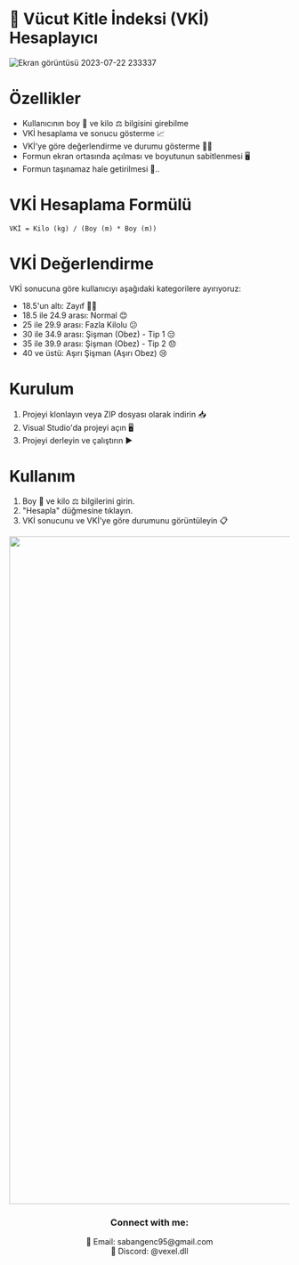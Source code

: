 # 🧮 Vücut Kitle İndeksi (VKİ) Hesaplayıcı

![Ekran görüntüsü 2023-07-22 233337](https://github.com/SabanGnc/Vucut-Kitle-Endeksi-Hesaplayici/assets/139702707/725c9e4e-9bfa-455e-9917-24755b51ef35)

# Özellikler

- Kullanıcının boy 📏 ve kilo ⚖️ bilgisini girebilme
- VKİ hesaplama ve sonucu gösterme 📈
- VKİ'ye göre değerlendirme ve durumu gösterme 🏋️‍♂️
- Formun ekran ortasında açılması ve boyutunun sabitlenmesi 🖥️
- Formun taşınamaz hale getirilmesi 🚫.. 


# VKİ Hesaplama Formülü
```
VKİ = Kilo (kg) / (Boy (m) * Boy (m))
```

# VKİ Değerlendirme
VKİ sonucuna göre kullanıcıyı aşağıdaki kategorilere ayırıyoruz:

- 18.5'un altı: Zayıf 🏋️‍♂️
- 18.5 ile 24.9 arası: Normal 😊
- 25 ile 29.9 arası: Fazla Kilolu 😕
- 30 ile 34.9 arası: Şişman (Obez) - Tip 1 😔
- 35 ile 39.9 arası: Şişman (Obez) - Tip 2 😞
- 40 ve üstü: Aşırı Şişman (Aşırı Obez) 😢


# Kurulum

1. Projeyi klonlayın veya ZIP dosyası olarak indirin 📥
2. Visual Studio'da projeyi açın 🖥️
3. Projeyi derleyin ve çalıştırın ▶️

# Kullanım

1. Boy 📏 ve kilo ⚖️ bilgilerini girin.
2. "Hesapla" düğmesine tıklayın.
3. VKİ sonucunu ve VKİ'ye göre durumunu görüntüleyin 📋

<div align="center">
  <a href="https://github.com/SabanGnc">
    <img src="https://github.com/SabanGnc/SabanGnc/assets/139702707/cc75e47a-eda0-498f-bc38-1a9a3e6ea37c" alt="Github Stats" width="1200">
  </a>
</div>


<h3 align="center">Connect with me:</h3> 
<p align="center">
  📧 Email: sabangenc95@gmail.com<br>
  💬 Discord: @vexel.dll<br>
</p>



